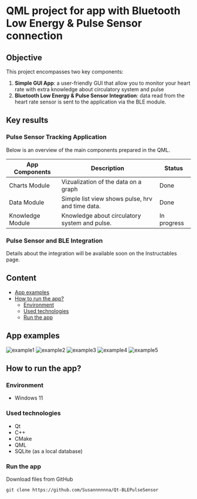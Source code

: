 <!--![app-screen]()-->
# QML project for app with Bluetooth Low Energy & Pulse Sensor connection
## Objective
This project encompasses two key components:
1. **Simple GUI App**: a user-friendly GUI that allow you to monitor your heart rate with extra knowledge about circulatory system and pulse
2. **Bluetooth Low Energy & Pulse Sensor Integration**: data read from the heart rate sensor is sent to the application via the BLE module.

## Key results
### **Pulse Sensor Tracking Application**
Below is an overview of the main components prepared in the QML.


| App Components | Description | Status |
| ----------- | ----------- | ----------- |
| Charts Module | Vizualization of the data on a graph | Done |
| Data Module | Simple list view shows pulse, hrv and time data. | Done |
| Knowledge Module | Knowledge about circulatory system and pulse. | In progress |

### **Pulse Sensor and BLE Integration**

Details about the integration will be available soon on the Instructables page.

## Content
- [App examples](./README.md#app-examples)
- [How to run the app?](./README.md#how-to-run-the-app)
  - [Environment](./README.md#environment)
  - [Used technologies](./README.md#used-technologies)
  - [Run the app](./README.md#run-the-app)

## App examples
![example1](./assets/appScreens/1stPage.png)
![example2](./assets/appScreens/SideMenu.png)
![example3](./assets/appScreens/1stPageFromSideMenu.png)
![example4](./assets/appScreens/2ndPage.png)
![example5](./assets/appScreens/2ndPageFromSideMenu.png)

## How to run the app?
### Environment
- Windows 11

### Used technologies
- Qt
- C++
- CMake 
- QML
- SQLite (as a local database)

### Run the app
Download files from GitHub
```
git clone https://github.com/Susannnnnna/Qt-BLEPulseSensor
```
